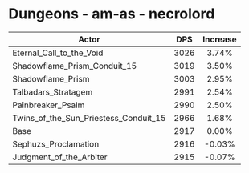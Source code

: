 # Dungeons - am-as - necrolord
| Actor | DPS | Increase |
|---|:---:|:---:|
|Eternal_Call_to_the_Void|3026|3.74%|
|Shadowflame_Prism_Conduit_15|3019|3.50%|
|Shadowflame_Prism|3003|2.95%|
|Talbadars_Stratagem|2991|2.54%|
|Painbreaker_Psalm|2990|2.50%|
|Twins_of_the_Sun_Priestess_Conduit_15|2966|1.68%|
|Base|2917|0.00%|
|Sephuzs_Proclamation|2916|-0.03%|
|Judgment_of_the_Arbiter|2915|-0.07%|
